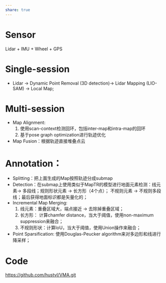 ```yaml
---
share: true
---
```

# Sensor

Lidar + IMU + Wheel + GPS

# Single-session
- Lidar  → Dynamic Point Removal (3D detection)→ Lidar Mapping (LIO-SAM) → Local Map;

# Multi-session
- Map Alignment: 
	1. 使用scan-context检测回环，包括inter-map和intra-map的回环
	2. 基于pose graph optimization进行轨迹优化
- Map Fusion：根据轨迹直接堆叠点云

# Annotation：
- Splitting：把上面生成的Map按照轨迹分成submap
- Detection：在submap上使用类似于MapTR的模型进行地面元素检测：线元素→ 多段线；规则形状元素 → 长方形（4个点）； 不规则元素 → 不规则多段线；最后获得地面标识都是矢量化的；
- Incremental Map Merging:
	1. 线元素：重叠区域大，端点接近 → 去除掉重叠区域；
	2. 长方形： 计算chamfer distance，当大于阈值，使用non-maximum suppression来融合；
	3. 不规则形状：计算IoU，当大于阈值，使用Union操作来融合；
- Point Sparsification: 使用Douglas-Peucker algorithm来对多边形和线进行降采样；

# Code

https://github.com/hustvl/VMA.git